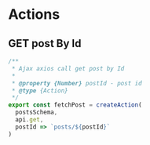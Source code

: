 # Actions
## GET post By Id

```javascript
/**
 * Ajax axios call get post by Id
 *
 * @property {Number} postId - post id
 * @type {Action}
 */
export const fetchPost = createAction(
  postsSchema, 
  api.get, 
  postId => `posts/${postId}`
)
```
